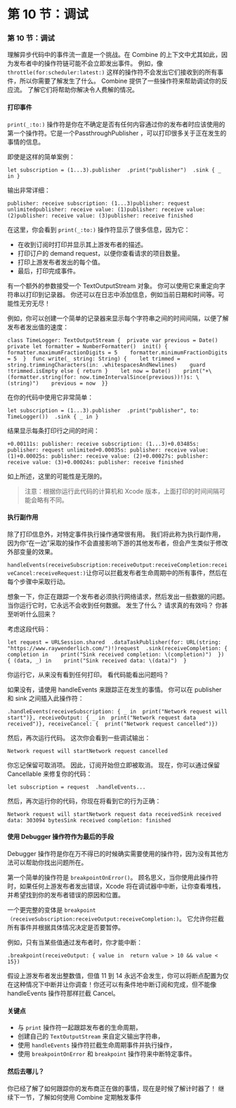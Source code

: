 # 第 10 节：调试

### &#x20;第 10 节：调试

理解异步代码中的事件流一直是一个挑战。在 Combine 的上下文中尤其如此，因为发布者中的操作符链可能不会立即发出事件。 例如，像 `throttle(for:scheduler:latest:)` 这样的操作符不会发出它们接收到的所有事件，所以你需要了解发生了什么。 Combine 提供了一些操作符来帮助调试你的反应流。 了解它们将帮助你解决令人费解的情况。

#### 打印事件

`print(_:to:)` 操作符是你在不确定是否有任何内容通过你的发布者时应该使用的第一个操作符。它是一个PassthroughPublisher ，可以打印很多关于正在发生的事情的信息。

即使是这样的简单案例：

```
let subscription = (1...3).publisher  .print("publisher")  .sink { _ in }
```

输出非常详细：

```
publisher: receive subscription: (1...3)publisher: request unlimitedpublisher: receive value: (1)publisher: receive value: (2)publisher: receive value: (3)publisher: receive finished
```

在这里，你会看到 `print(_:to:)` 操作符显示了很多信息，因为它：

* 在收到订阅时打印并显示其上游发布者的描述。
* 打印订户的 demand request，以便你查看请求的项目数量。
* 打印上游发布者发出的每个值。
* 最后，打印完成事件。

有一个额外的参数接受一个 TextOutputStream 对象。 你可以使用它来重定向字符串以打印到记录器。 你还可以在日志中添加信息，例如当前日期和时间等。可能性无穷无尽！

例如，你可以创建一个简单的记录器来显示每个字符串之间的时间间隔，以便了解发布者发出值的速度：

```
class TimeLogger: TextOutputStream {  private var previous = Date()  private let formatter = NumberFormatter()​  init() {    formatter.maximumFractionDigits = 5    formatter.minimumFractionDigits = 5  }​  func write(_ string: String) {    let trimmed = string.trimmingCharacters(in: .whitespacesAndNewlines)    guard !trimmed.isEmpty else { return }    let now = Date()    print("+\(formatter.string(for: now.timeIntervalSince(previous))!)s: \(string)")    previous = now  }}
```

在你的代码中使用它非常简单：

```
let subscription = (1...3).publisher  .print("publisher", to: TimeLogger())  .sink { _ in }
```

结果显示每条打印行之间的时间：

```
+0.00111s: publisher: receive subscription: (1...3)+0.03485s: publisher: request unlimited+0.00035s: publisher: receive value: (1)+0.00025s: publisher: receive value: (2)+0.00027s: publisher: receive value: (3)+0.00024s: publisher: receive finished
```

如上所述，这里的可能性是无限的。

> 注意：根据你运行此代码的计算机和 Xcode 版本，上面打印的时间间隔可能会略有不同。

#### 执行副作用

除了打印信息外，对特定事件执行操作通常很有用。 我们将此称为执行副作用，因为你“在一边”采取的操作不会直接影响下游的其他发布者，但会产生类似于修改外部变量的效果。

`handleEvents(receiveSubscription:receiveOutput:receiveCompletion:receiveCancel:receiveRequest:)`让你可以拦截发布者生命周期中的所有事件，然后在每个步骤中采取行动。

想象一下，你正在跟踪一个发布者必须执行网络请求，然后发出一些数据的问题。 当你运行它时，它永远不会收到任何数据。 发生了什么？ 请求真的有效吗？ 你甚至听听什么回来？

考虑这段代码：

```
let request = URLSession.shared  .dataTaskPublisher(for: URL(string: "https://www.raywenderlich.com/")!)​request  .sink(receiveCompletion: { completion in    print("Sink received completion: \(completion)")  }) { (data, _) in    print("Sink received data: \(data)")  }
```

你运行它，从来没有看到任何打印。 看代码能看出问题吗？

如果没有，请使用 handleEvents 来跟踪正在发生的事情。 你可以在 publisher 和 sink 之间插入此操作符：

```
.handleEvents(receiveSubscription: { _ in  print("Network request will start")}, receiveOutput: { _ in  print("Network request data received")}, receiveCancel: {  print("Network request cancelled")})
```

然后，再次运行代码。 这次你会看到一些调试输出：

```
Network request will startNetwork request cancelled
```

你忘记保留可取消项。 因此，订阅开始但立即被取消。 现在，你可以通过保留 Cancellable 来修复你的代码：

```
let subscription = request  .handleEvents...
```

然后，再次运行你的代码，你现在将看到它的行为正确：

```
Network request will startNetwork request data receivedSink received data: 303094 bytesSink received completion: finished
```

#### 使用 Debugger 操作符作为最后的手段

Debugger 操作符是你在万不得已的时候确实需要使用的操作符，因为没有其他方法可以帮助你找出问题所在。

第一个简单的操作符是 `breakpointOnError()`。 顾名思义，当你使用此操作符时，如果任何上游发布者发出错误，Xcode 将在调试器中中断，让你查看堆栈，并希望找到你的发布者错误的原因和位置。

一个更完整的变体是 `breakpoint（receiveSubscription:receiveOutput:receiveCompletion:)`。 它允许你拦截所有事件并根据具体情况决定是否要暂停。

例如，只有当某些值通过发布者时，你才能中断：

```
.breakpoint(receiveOutput: { value in  return value > 10 && value < 15})
```

假设上游发布者发出整数值，但值 11 到 14 永远不会发生，你可以将断点配置为仅在这种情况下中断并让你调查！你还可以有条件地中断订阅和完成，但不能像 handleEvents 操作符那样拦截 Cancel。

#### 关键点

* 与 `print` 操作符一起跟踪发布者的生命周期，
* 创建自己的 `TextOutputStream` 来自定义输出字符串，
* 使用 `handleEvents` 操作符拦截生命周期事件并执行操作，
* 使用 `breakpointOnError` 和 `breakpoint` 操作符来中断特定事件。

#### 然后去哪儿？

你已经了解了如何跟踪你的发布商正在做的事情，现在是时候了解计时器了！ 继续下一节，了解如何使用 Combine 定期触发事件
